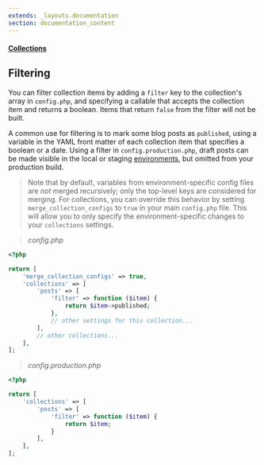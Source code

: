```yaml
---
extends: _layouts.documentation
section: documentation_content
---
```


#### [Collections](/docs/collections)
## Filtering

You can filter collection items by adding a `filter` key to the collection's array in `config.php`, and specifying a callable that accepts the collection item and returns a boolean. Items that return `false` from the filter will not be built.

A common use for filtering is to mark some blog posts as `published`, using a variable in the YAML front matter of each collection item that specifies a boolean or a date. Using a filter in `config.production.php`, draft posts can be made visible in the local or staging [environments](/docs/building-and-previewing-environments), but omitted from your production build.

> Note that by default, variables from environment-specific config files are _not_ merged recursively; only the top-level keys are considered for merging. For collections, you can override this behavior by setting `merge_collection_configs` to `true` in your main `config.php` file. This will allow you to only specify the environment-specific changes to your `collections` settings.

> _config.php_

```php
<?php

return [
    'merge_collection_configs' => true,
    'collections' => [
        'posts' => [
            'filter' => function ($item) {
                return $item->published;
            },
            // other settings for this collection...
        ],
        // other collections...
    ],
];
```

> _config.production.php_

```php
<?php

return [
    'collections' => [
        'posts' => [
            'filter' => function ($item) {
                return $item;
            }
        ],
    ],
];
```
